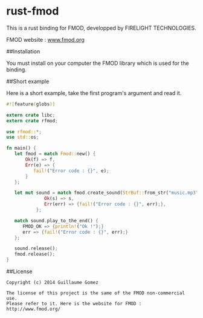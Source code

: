 rust-fmod
=========

This is a rust binding for FMOD, developped by FIRELIGHT TECHNOLOGIES.

FMOD website : www.fmod.org


##Installation

You must install on your computer the FMOD library which is used for the binding.

##Short example

Here is a short example, take the first program's argument and read it.

```Rust
#![feature(globs)]

extern crate libc;
extern crate rfmod;

use rfmod::*;
use std::os;

fn main() {
   let fmod = match Fmod::new() {
       Ok(f) => f,
       Err(e) => {
       	  fail!("Error code : {}", e);
       }
   };

   let mut sound = match fmod.create_sound(StrBuf::from_str("music.mp3")) {
		      Ok(s) => s,
		      Err(err) => {fail!("Error code : {}", err);},
		   };

   match sound.play_to_the_end() {
      FMOD_OK => {println!("Ok !");}
      err => {fail!("Error code : {}", err);}
   };

   sound.release();
   fmod.release();
}
```

##License

    Copyright (c) 2014 Guillaume Gomez
    
    The license of this project is the same of the FMOD non-commercial use. 
    Please refer to it. Here is the website for FMOD : http://www.fmod.org/
